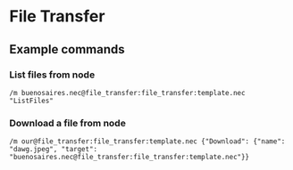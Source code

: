 # File Transfer

## Example commands

### List files from node

`/m buenosaires.nec@file_transfer:file_transfer:template.nec "ListFiles"`

### Download a file from node

`/m our@file_transfer:file_transfer:template.nec {"Download": {"name": "dawg.jpeg", "target": "buenosaires.nec@file_transfer:file_transfer:template.nec"}}`
